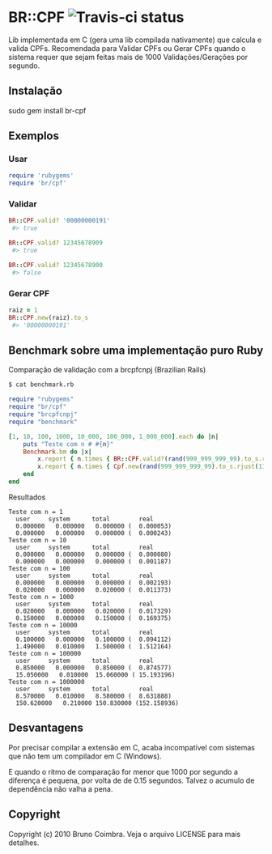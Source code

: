 # BR::CPF ![Travis-ci status](https://secure.travis-ci.org/bbcoimbra/br-cnpj.png?branch#master)

Lib implementada em C (gera uma lib compilada nativamente) que calcula e valida CPFs.
Recomendada para Validar CPFs ou Gerar CPFs quando o sistema requer que sejam feitas mais de 1000 Validações/Gerações por segundo.

## Instalação

 sudo gem install br-cpf

## Exemplos

### Usar

```ruby
require 'rubygems'
require 'br/cpf'
```

### Validar

```ruby
BR::CPF.valid? '00000000191'
 #> true

BR::CPF.valid? 12345678909
 #> true

BR::CPF.valid? 12345678900
 #> false
```

### Gerar CPF

```ruby
raiz = 1
BR::CPF.new(raiz).to_s
 #> '00000000191'
```

## Benchmark sobre uma implementação puro Ruby
Comparação de validação com a brcpfcnpj (Brazilian Rails)

```bash
$ cat benchmark.rb
```

```ruby
require "rubygems"
require "br/cpf"
require "brcpfcnpj"
require "benchmark"

[1, 10, 100, 1000, 10_000, 100_000, 1_000_000].each do |n|
	puts "Teste com n # #{n}"
	Benchmark.bm do |x|
		x.report { n.times { BR::CPF.valid?(rand(999_999_999_99).to_s.rjust(11, '0')) } }
		x.report { n.times { Cpf.new(rand(999_999_999_99).to_s.rjust(11, '0')).valido? } }
	end
end
```

Resultados

```
Teste com n = 1
  user     system      total        real
  0.000000   0.000000   0.000000 (  0.000053)
  0.000000   0.000000   0.000000 (  0.000243)
Teste com n = 10
  user     system      total        real
  0.000000   0.000000   0.000000 (  0.000080)
  0.000000   0.000000   0.000000 (  0.001187)
Teste com n = 100
  user     system      total        real
  0.000000   0.000000   0.000000 (  0.002193)
  0.020000   0.000000   0.020000 (  0.011373)
Teste com n = 1000
  user     system      total        real
  0.020000   0.000000   0.020000 (  0.017329)
  0.150000   0.000000   0.150000 (  0.169375)
Teste com n = 10000
  user     system      total        real
  0.100000   0.000000   0.100000 (  0.094112)
  1.490000   0.010000   1.500000 (  1.512164)
Teste com n = 100000
  user     system      total        real
  0.850000   0.000000   0.850000 (  0.874577)
  15.050000   0.010000  15.060000 ( 15.193196)
Teste com n = 1000000
  user     system      total        real
  8.570000   0.010000   8.580000 (  8.631888)
  150.620000   0.210000 150.830000 (152.158936)
```

## Desvantagens
Por precisar compilar a extensão em C, acaba incompatível com sistemas que não tem um compilador em C (Windows).

E quando o ritmo de comparação for menor que 1000 por segundo a diferença é pequena, por volta de de 0.15 segundos. Talvez o acumulo de dependência não valha a pena.

## Copyright

Copyright (c) 2010 Bruno Coimbra. Veja o arquivo LICENSE para mais detalhes.
